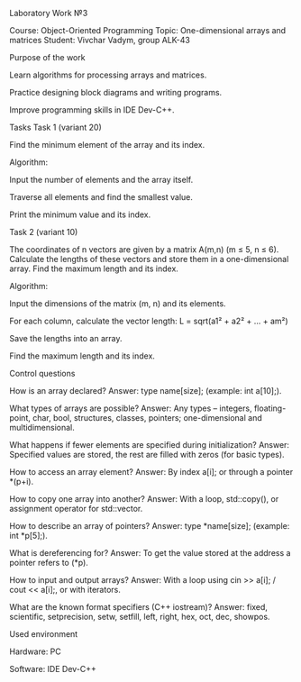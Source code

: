 Laboratory Work №3

Course: Object-Oriented Programming
Topic: One-dimensional arrays and matrices
Student: Vivchar Vadym, group ALK-43

Purpose of the work

Learn algorithms for processing arrays and matrices.

Practice designing block diagrams and writing programs.

Improve programming skills in IDE Dev-C++.

Tasks
Task 1 (variant 20)

Find the minimum element of the array and its index.

Algorithm:

Input the number of elements and the array itself.

Traverse all elements and find the smallest value.

Print the minimum value and its index.

Task 2 (variant 10)

The coordinates of n vectors are given by a matrix A(m,n) (m ≤ 5, n ≤ 6).
Calculate the lengths of these vectors and store them in a one-dimensional array.
Find the maximum length and its index.

Algorithm:

Input the dimensions of the matrix (m, n) and its elements.

For each column, calculate the vector length:
L = sqrt(a1² + a2² + ... + am²)

Save the lengths into an array.

Find the maximum length and its index.

Control questions

How is an array declared?
Answer: type name[size]; (example: int a[10];).

What types of arrays are possible?
Answer: Any types – integers, floating-point, char, bool, structures, classes, pointers; one-dimensional and multidimensional.

What happens if fewer elements are specified during initialization?
Answer: Specified values are stored, the rest are filled with zeros (for basic types).

How to access an array element?
Answer: By index a[i]; or through a pointer *(p+i).

How to copy one array into another?
Answer: With a loop, std::copy(), or assignment operator for std::vector.

How to describe an array of pointers?
Answer: type *name[size]; (example: int *p[5];).

What is dereferencing for?
Answer: To get the value stored at the address a pointer refers to (*p).

How to input and output arrays?
Answer: With a loop using cin >> a[i]; / cout << a[i];, or with iterators.

What are the known format specifiers (C++ iostream)?
Answer: fixed, scientific, setprecision, setw, setfill, left, right, hex, oct, dec, showpos.

Used environment

Hardware: PC

Software: IDE Dev-C++
